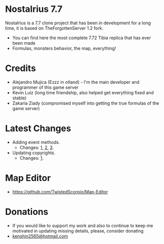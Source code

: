 # Nostalrius 7.7
Nostalrius is a 7.7 clone project that has been in development for a long time, it is based on TheForgottenServer 1.2 fork.

  - You can find here the most complete 7.72 Tibia replica that has ever been made
  - Formulas, monsters behavior, the map, everything!

# Credits

  - Alejandro Mujica (Ezzz in otland) - I'm the main developer and programmer of this game server
  - Kevin Luiz (long time friendship, also helped get everything fixed and stable)
  - Zakaria Ziady (compromised myself into getting the true formulas of the game server)
  
# Latest Changes
  - Adding event methods. 
    - Changes: [1](https://github.com/joseluis2g/my-nostalrius/commit/db810e461aec968cdae12c3774576690813f4da3), [2](https://github.com/joseluis2g/my-nostalrius/commit/b4a53a0c6b678045f6dc491ad5b4820a50703d13), [3](https://github.com/joseluis2g/my-nostalrius/commit/cad13d842f938f5f920c42e2d876ee5954030a96).
  - Updating copyrights. 
    - Changes: [1](https://github.com/joseluis2g/my-nostalrius/commit/7303b4a03e72fb45085e31df15a41257a0ee17ad).

# Map Editor

  - https://github.com/TwistedScorpio/Map-Editor

# Donations

  - If you would like to support my work and also to continue to keep me motivated in updating missing details, please, consider donating
  - kenshin2565@hotmail.com
